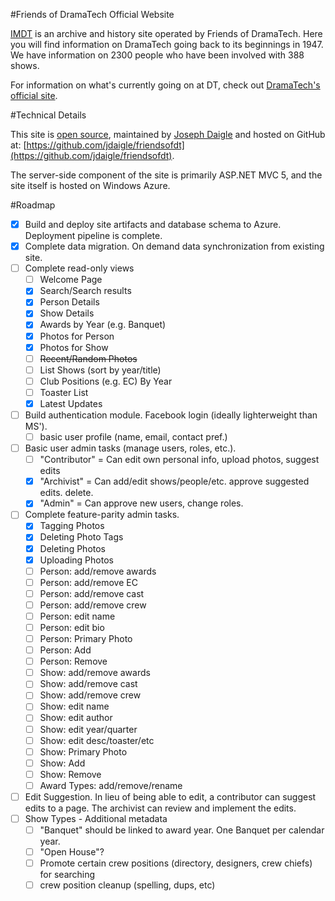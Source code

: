 #Friends of DramaTech Official Website

[IMDT](http://imdt.friendsofdt.org/) is an archive and history site operated by Friends of DramaTech.
Here you will find information on DramaTech going back to its beginnings in 1947.
We have information on 2300 people who have been involved with 388 shows.

For information on what's currently going on at DT, check out [DramaTech's official site](http://dramatech.org/).

#Technical Details

This site is [open source](https://github.com/jdaigle/friendsofdt), maintained by [Joseph Daigle](https://github.com/jdaigle) and hosted on GitHub at: [https://github.com/jdaigle/friendsofdt](https://github.com/jdaigle/friendsofdt).

The server-side component of the site is primarily ASP.NET MVC 5, and the site itself is hosted on Windows Azure.

#Roadmap

* [x] Build and deploy site artifacts and database schema to Azure. Deployment pipeline is complete.
* [x] Complete data migration. On demand data synchronization from existing site.
* [ ] Complete read-only views
  * [ ] Welcome Page
  * [x] Search/Search results
  * [x] Person Details
  * [x] Show Details
  * [x] Awards by Year (e.g. Banquet)
  * [x] Photos for Person
  * [x] Photos for Show
  * [ ] <del>Recent/Random Photos</del>
  * [ ] List Shows (sort by year/title)
  * [ ] Club Positions (e.g. EC) By Year
  * [ ] Toaster List
  * [x] Latest Updates
* [ ] Build authentication module. Facebook login (ideally lighterweight than MS').
  * [ ] basic user profile (name, email, contact pref.)
* [ ] Basic user admin tasks (manage users, roles, etc.).
  * [ ] "Contributor" = Can edit own personal info, upload photos, suggest edits
  * [x] "Archivist" = Can add/edit shows/people/etc. approve suggested edits. delete.
  * [x] "Admin" = Can approve new users, change roles.
* [ ] Complete feature-parity admin tasks.
  * [x] Tagging Photos
  * [x] Deleting Photo Tags
  * [x] Deleting Photos
  * [x] Uploading Photos
  * [ ] Person: add/remove awards
  * [ ] Person: add/remove EC
  * [ ] Person: add/remove cast
  * [ ] Person: add/remove crew
  * [ ] Person: edit name
  * [ ] Person: edit bio
  * [ ] Person: Primary Photo
  * [ ] Person: Add
  * [ ] Person: Remove
  * [ ] Show: add/remove awards
  * [ ] Show: add/remove cast
  * [ ] Show: add/remove crew
  * [ ] Show: edit name
  * [ ] Show: edit author
  * [ ] Show: edit year/quarter
  * [ ] Show: edit desc/toaster/etc
  * [ ] Show: Primary Photo
  * [ ] Show: Add
  * [ ] Show: Remove
  * [ ] Award Types: add/remove/rename
* [ ] Edit Suggestion. In lieu of being able to edit, a contributor can suggest edits to a page. The archivist can review and implement the edits.
* [ ] Show Types - Additional metadata
  * [ ] "Banquet" should be linked to award year. One Banquet per calendar year.
  * [ ] "Open House"?
  * [ ] Promote certain crew positions (directory, designers, crew chiefs) for searching
  * [ ] crew position cleanup (spelling, dups, etc)